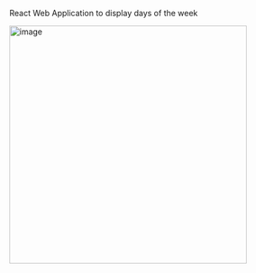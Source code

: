 React Web Application to display days of the week

<img width="421" alt="image" src="https://user-images.githubusercontent.com/67630400/118417497-f7fe7280-b6d1-11eb-8fe9-9abf45358789.png">
